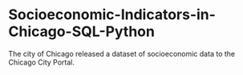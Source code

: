 # Socioeconomic-Indicators-in-Chicago-SQL-Python
The city of Chicago released a dataset of socioeconomic data to the Chicago City Portal.
